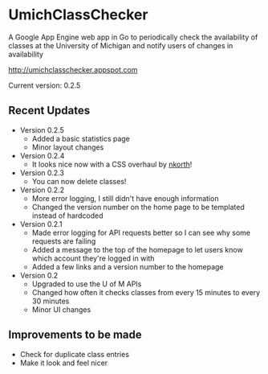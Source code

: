 UmichClassChecker
=================

A Google App Engine web app in Go to periodically check the availability of classes at the University of Michigan and notify users of changes in availability

http://umichclasschecker.appspot.com

Current version: 0.2.5

Recent Updates
--------------

- Version 0.2.5
	- Added a basic statistics page
	- Minor layout changes
- Version 0.2.4
	- It looks nice now with a CSS overhaul by [nkorth](https://www.github.com/nkorth)!
- Version 0.2.3
	- You can now delete classes!
- Version 0.2.2
	- More error logging, I still didn't have enough information
	- Changed the version number on the home page to be templated instead of hardcoded
- Version 0.2.1
	- Made error logging for API requests better so I can see why some requests are failing
	- Added a message to the top of the homepage to let users know which account they're logged in with
	- Added a few links and a version number to the homepage
- Version 0.2
	- Upgraded to use the U of M APIs
	- Changed how often it checks classes from every 15 minutes to every 30 minutes
	- Minor UI changes

Improvements to be made
-----------------------

- Check for duplicate class entries
- Make it look and feel nicer

